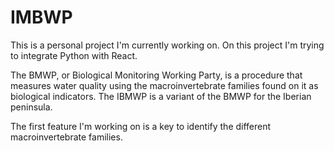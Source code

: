 # IMBWP

This is a personal project I'm currently working on. On this project I'm trying to integrate Python with React.

The BMWP, or Biological Monitoring Working Party, is a procedure that measures water quality using the macroinvertebrate families found on it as biological indicators. The IBMWP is a variant of the BMWP for the Iberian peninsula.

The first feature I'm working on is a key to identify the different macroinvertebrate families.

